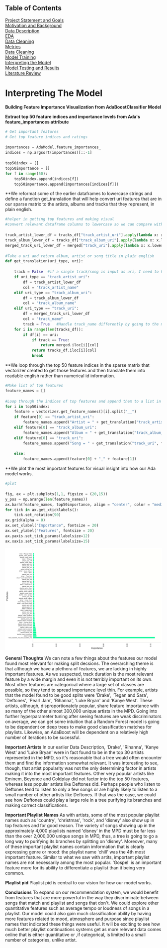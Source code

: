 ## Table of Contents
[Project Statement and Goals](https://tralpha.github.io/spotify-project/project-statement-and-goals.html) <br>
[Motivation and Background](https://tralpha.github.io/spotify-project/motivation-and-background.html) <br>
[Data Description](https://tralpha.github.io/spotify-project/data-description.html) <br>
[EDA](https://tralpha.github.io/spotify-project/eda.html) <br>
[Data Cleaning](https://tralpha.github.io/spotify-project/data-cleaning.html) <br>
[Metrics](https://tralpha.github.io/spotify-project/metrics.html) <br>
[Data Cleaning](https://tralpha.github.io/spotify-project/data-cleaning.html) <br>
[Model Training](https://tralpha.github.io/spotify-project/model-training.html) <br>
[Interpreting the Model](https://tralpha.github.io/spotify-project/interpreting-the-model.html) <br>
[Model Testing and Results](https://tralpha.github.io/spotify-project/model-testing-and-results.html) <br>
[Literature Review](https://tralpha.github.io/spotify-project/literature-review.html) <br>

# Interpreting The Model

**Building Feature Importance Visualization from AdaBoostClassifier Model**

**Extract top 50 feature indices and importance levels from Ada's feature_importances attribute**
```python
# Get important features
# Get top feature indices and ratings

importances = AdaModel.feature_importances_
indices = np.argsort(importances)[::-1]

top50index = []
top50importance = []
for f in range(50):
    top50index.append(indices[f])
    top50importance.append(importances[indices[f]])
```

**We reformat some of the earlier dataframes to lowercase strings and define a function get_translation that will help convert uri features that are in our sparse matrix to the artists, albums and tracks that they represent, in plain english.
```python
#helper in getting top features and making visual
#convert relevant dataframe columns to lowercase so we can compare with top feature output

track_artist_lower_df = tracks_df["track_artist_uri"].apply(lambda x: x.lower())
track_album_lower_df = tracks_df["track_album_uri"].apply(lambda x: x.lower())
merged_track_uri_lower_df = merged["track_uri"].apply(lambda x: x.lower())

#Take a uri and return album, artist or song title in plain english
def get_translation(uri_type, uri):
    
    track = False  #if a single track/song is input as uri, I need to handle it differently
    if uri_type == "track_artist_uri":
        df = track_artist_lower_df
        col = "track_artist_name"
    elif uri_type == "track_album_uri":
        df = track_album_lower_df
        col = "track_album_name"
    elif uri_type == "track_uri":
        df = merged_track_uri_lower_df
        col = "track_name"
        track = True   #Handle track_name differently by going to the merged df
    for i in range(len(tracks_df)):
        if df[i] == uri:
            if track == True:
                return merged.iloc[i][col]
            return tracks_df.iloc[i][col]
            break
```

**We loop through the top 50 feature indices in the sparse matrix that vectorizer created to get those features and then translate them into readable english rather than numerical id information.
```python
#Make list of top features
feature_names = []

#Loop through the indices of top features and append them to a list in plain english, not uri info
for i in top50index:
    feature = vectorizer.get_feature_names()[i].split("__")
    if feature[0] == "track_artist_uri":
        feature_names.append("Artist = " + get_translation("track_artist_uri", feature[1]))
    elif feature[0] == "track_album_uri":
        feature_names.append("Album = " + get_translation("track_album_uri", feature[1]))
    elif feature[0] == "track_uri":
        feature_names.append("Song = " + get_translation("track_uri", feature[1].lstrip()))
    
    else:
        feature_names.append(feature[0] + "_" + feature[1])
```

**We plot the most important features for visual insight into how our Ada model works.
```python
#plot

fig, ax = plt.subplots(1,1, figsize = (20,15))
y_pos = np.arange(len(feature_names))
ax.barh(feature_names, top50importance, align = "center", color = "mediumspringgreen")
for tick in ax.get_xticklabels():
    tick.set_rotation(90)
ax.grid(alpha = 0)
ax.set_xlabel("Importance", fontsize = 20)
ax.set_ylabel("Features", fontsize = 20)
ax.yaxis.set_tick_params(labelsize=12)
ax.xaxis.set_tick_params(labelsize=15)
```


![fig1](images/Feature_Importance.png)


**General Thoughts**
We can note a few things about the features our model found most relevant for making split decsions.  The overarching theme is that although we have a plethora of features, we are lacking in highly important features.  As we suspected, track duration is the most relevant feature by a wide margin and even it is not terribly important on its own.  Most other features are categorical where a large set of classes are possible, so they tend to spread importance level thin.  For example, artists that the model found to be good splits were 'Drake', 'Tegan and Sara', 'Deftones', 'Pearl Jam', 'Rihanna', 'Luke Bryan' and 'Kanye West'.  These artists, although, disproportionately popular, share feature importance with so many of the other almost 300,000 unique artists in the MPD.  Going into further hyperparameter tuning after seeing features are weak discriminators on average, we can get some intuition that a Random Forest model is going to be dependent on deep trees to make good classification matches for playlists.  Likewise, an AdaBoost will be dependent on a relatively high number of iterations to be sucessful.  

**Important Artists**
In our earlier Data Description, 'Drake', 'Rihanna', 'Kanye West' and 'Luke Bryan' were in fact found to be in the top 30 artists represented in the MPD, so it's reasonable that a tree would often encounter them and find the information somewhat relevant.  It was interesting to see, though, that artist popularity was not the only determining factor in artists making it into the most important features.  Other very popular artists like Eminem, Beyonce and Coldplay did not factor into the top 50 features, whereas less popular artists like Deftones did.  Perhaps people who listen to Deftones tend to listen to only a few songs or are highly likely to listen to a small number of other artists like Deftones.  If that was the case, we could see how Deftones could play a large role in a tree purifying its branches and making correct classifications.  

**Important Playlist Names**
As with artists, some of the most popular playlist names such as 'country', 'christmas', 'rock', and 'disney' also show up in top features and for good reason.  The variety of songs showing up in the approximately 4,000 playlists named 'disney' in the MPD must be far less than the over 2,000,000 unique songs in MPD, thus, a tree is going to go a long way to purifying its branches by splitting on 'disney'.  Moreover, many of these important playlist names contain imformation that is clearly expressing genre or mood: the playlist name 'chill' was the 4th most important feature.  Similar to what we saw with artits, important playlist names are not necessarily among the most popular.  'Gospel' is an important feature more for its ability to differentiate a playlist than it being very common.

**Playlist pid**
Playlist pid is central to our vision for how our model works.

**Conclusions**
To expand on our recommendation system, we would benefit from features that are more powerful in the way they discriminate between songs that match and playlist and songs that don't.  We could explore other quantitative features such as average tempo or loudness of songs in a playlist.  Our model could also gain much classification ability by having more features related to mood, atmosphere and purpose since playlist names that indicated these things were useful.  It will be exciting to see how much better playlist continuations systems get as more relevant data comes online that is either quantitative or ,if categorical, is limited to a small number of categories, unlike artist.
